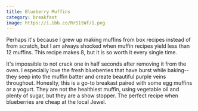 ```yaml
---
title: Blueberry Muffins
category: breakfast
image: https://i.ibb.co/RrS1tWf/1.png
---
```

Perhaps it's because I grew up making muffins from box recipes instead of from scratch, but I am always shocked when muffin recipes yield less than 12 muffins. This recipe makes 8, but it is so worth it every single time. 

It's impossible to not crack one in half seconds after removing it from the oven. I especially love the fresh blueberries that have burst while baking--they seep into the muffin batter and create beautiful purple veins throughout. Honeslty, this is a go-to breakast paired with some egg muffins or a yogurt. They are not the healthiest muffin, using vegetable oil and plenty of sugar, but they are a show stopper. The perfect recipe when blueberries are cheap at the local Jewel. 
